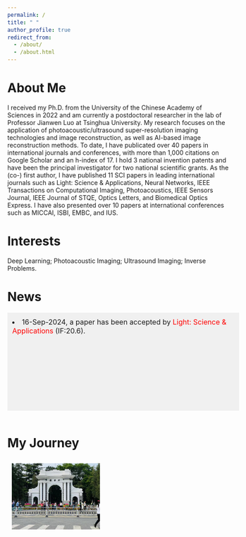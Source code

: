 ```yaml
---
permalink: /
title: " "
author_profile: true
redirect_from: 
  - /about/
  - /about.html
---
```


About Me
=
I received my Ph.D. from the University of the Chinese Academy of Sciences in 2022 and am currently a postdoctoral researcher in the lab of Professor Jianwen Luo at Tsinghua University. My research focuses on the application of photoacoustic/ultrasound super-resolution imaging technologies and image reconstruction, as well as AI-based image reconstruction methods. To date, I have publicated over 40 papers in international journals and conferences, with more than 1,000 citations on Google Scholar and an h-index of 17. I hold 3 national invention patents and have been the principal investigator for two national scientific grants. As the (co-) first author, I have published 11 SCI papers in leading international journals such as Light: Science & Applications, Neural Networks, IEEE Transactions on Computational Imaging, Photoacoustics, IEEE Sensors Journal, IEEE Journal of STQE, Optics Letters, and Biomedical Optics Express. I have also presented over 10 papers at international conferences such as MICCAI, ISBI, EMBC, and IUS.
<br>

Interests
=
Deep Learning;
Photoacoustic Imaging;
Ultrasound Imaging;
Inverse Problems.
<br>

News
=
<div style="height: 200px; width: 100%; overflow-y: scroll; border: 1px solid transparent; background-color: #f0f0f0; padding: 10px;font-size: 16px;">
    <li>16-Sep-2024, a paper has been accepted by <span style="color: red;">Light: Science & Applications</span> (IF:20.6).</li>
</div>
<br>

My Journey
=
<style>
  .carousel-container {
    display: flex;
    overflow-x: auto;
    scroll-snap-type: x mandatory;
    gap: 10px; /* 图片之间的间隔 */
    padding: 10px; /* 外边距 */
    scrollbar-width: thin; /* Firefox 自定义滚动条宽度 */
    scrollbar-color: rgba(136, 136, 136, 0.5) rgba(221, 221, 221, 0.5); /* Firefox 自定义滚动条颜色 */
  }

  .carousel-container img {
    flex: 0 0 auto;
    width: 200px; /* 图片宽度 */
    height: 150px; /* 图片高度 */
    object-fit: cover; /* 保持图片比例 */
    scroll-snap-align: start;
  }

  /* Chrome, Safari 和 Opera */
  .carousel-container::-webkit-scrollbar {
    width: 8px; /* 滚动条宽度 */
  }

  .carousel-container::-webkit-scrollbar-track {
    background: rgba(221, 221, 221, 0.5); /* 滚动条背景透明度 */
  }

  .carousel-container::-webkit-scrollbar-thumb {
    background: rgba(136, 136, 136, 0.5); /* 滚动条颜色透明度 */
    border-radius: 4px; /* 滚动条圆角 */
  }

  .carousel-container::-webkit-scrollbar-thumb:hover {
    background: rgba(85, 85, 85, 0.5); /* 滚动条悬停颜色透明度 */
  }
</style>

<div class="carousel-container">
  <img src="images/pic1.jpg" alt="Photo 1" />

</div>
